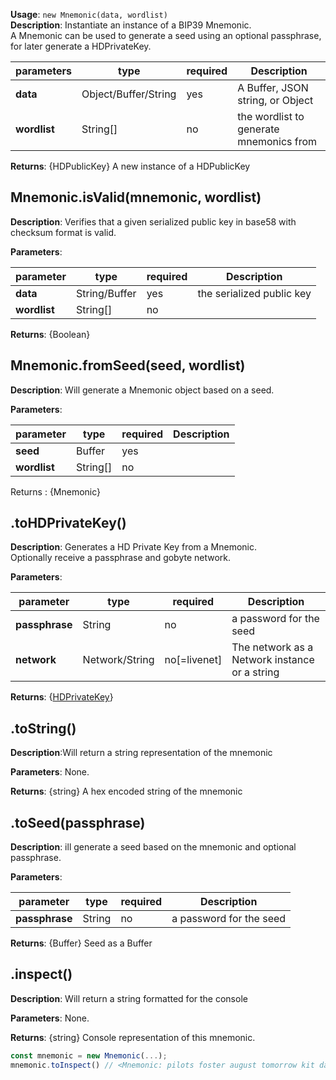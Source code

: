 **Usage**: `new Mnemonic(data, wordlist)`  
**Description**: Instantiate an instance of a BIP39 Mnemonic.  
A Mnemonic can be used to generate a seed using an optional passphrase, for later generate a HDPrivateKey.

| parameters   | type                 | required | Description                             |
| ------------ | -------------------- | -------- | --------------------------------------- |
| **data**     | Object/Buffer/String | yes      | A Buffer, JSON string, or Object        |
| **wordlist** | String[]             | no       | the wordlist to generate mnemonics from |

**Returns**: {HDPublicKey} A new instance of a HDPublicKey

## Mnemonic.isValid(mnemonic, wordlist)

**Description**: Verifies that a given serialized public key in base58 with checksum format is valid.

**Parameters**:

| parameter    | type          | required | Description               |
| ------------ | ------------- | -------- | ------------------------- |
| **data**     | String/Buffer | yes      | the serialized public key |
| **wordlist** | String[]      | no       |                           |

**Returns**: {Boolean}

## Mnemonic.fromSeed(seed, wordlist)

**Description**: Will generate a Mnemonic object based on a seed.

**Parameters**:

| parameter    | type     | required | Description |
| ------------ | -------- | -------- | ----------- |
| **seed**     | Buffer   | yes      |             |
| **wordlist** | String[] | no       |             |

Returns : {Mnemonic}

## .toHDPrivateKey()

**Description**: Generates a HD Private Key from a Mnemonic.  
Optionally receive a passphrase and gobyte network.

**Parameters**:

| parameter      | type           | required     | Description                                   |
| -------------- | -------------- | ------------ | --------------------------------------------- |
| **passphrase** | String         | no           | a password for the seed                       |
| **network**    | Network/String | no[=livenet] | The network as a Network instance or a string |

**Returns**: {[HDPrivateKey](/usage/Mnemonic)}

## .toString()

**Description**:Will return a string representation of the mnemonic

**Parameters**: None.

**Returns**: {string} A hex encoded string of the mnemonic

## .toSeed(passphrase)

**Description**: ill generate a seed based on the mnemonic and optional passphrase.

**Parameters**:

| parameter      | type   | required | Description             |
| -------------- | ------ | -------- | ----------------------- |
| **passphrase** | String | no       | a password for the seed |

**Returns**: {Buffer} Seed as a Buffer

## .inspect()

**Description**: Will return a string formatted for the console

**Parameters**: None.

**Returns**: {string} Console representation of this mnemonic.

```js
const mnemonic = new Mnemonic(...);
mnemonic.toInspect() // <Mnemonic: pilots foster august tomorrow kit daughter unknown awesome model town village master>
```
